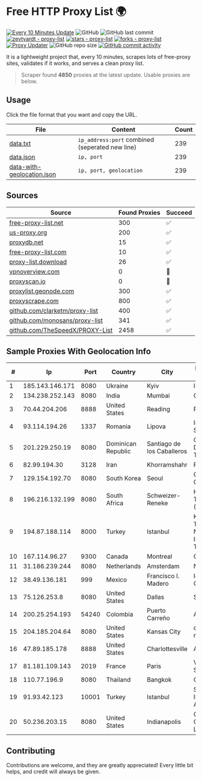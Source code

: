 
# Free HTTP Proxy List 🌍

[![Every 10 Minutes Update](https://github.com/mertguvencli/http-proxy-list/actions/workflows/main.yml/badge.svg?branch=main)](https://github.com/mertguvencli/http-proxy-list/actions/workflows/main.yml)
![GitHub](https://img.shields.io/github/license/mertguvencli/http-proxy-list)
![GitHub last commit](https://img.shields.io/github/last-commit/mertguvencli/http-proxy-list)
[![zevtyardt - proxy-list](https://img.shields.io/static/v1?label=zevtyardt&message=proxy-list&color=blue&logo=github)](https://github.com/zevtyardt/proxy-list "Go to GitHub repo")
[![stars - proxy-list](https://img.shields.io/github/stars/zevtyardt/proxy-list?style=social)](https://github.com/zevtyardt/proxy-list)
[![forks - proxy-list](https://img.shields.io/github/forks/zevtyardt/proxy-list?style=social)](https://github.com/zevtyardt/proxy-list)
[![Proxy Updater](https://github.com/zevtyardt/proxy-list/workflows/Proxy%20Updater/badge.svg)](https://github.com/zevtyardt/proxy-list/actions?query=workflow:"Proxy+Updater")
![GitHub repo size](https://img.shields.io/github/repo-size/zevtyardt/proxy-list)
[![GitHub commit activity](https://img.shields.io/github/commit-activity/m/zevtyardt/proxy-list?logo=commits)](https://github.com/zevtyardt/proxy-list/commits/main)

It is a lightweight project that, every 10 minutes, scrapes lots of free-proxy sites, validates if it works, and serves a clean proxy list.

> Scraper found **4850** proxies at the latest update. Usable proxies are below.

## Usage

Click the file format that you want and copy the URL.

|File|Content|Count|
|----|-------|-----|
|[data.txt](https://raw.githubusercontent.com/mertguvencli/http-proxy-list/main/proxy-list/data.txt)|`ip_address:port` combined (seperated new line)|239|
|[data.json](https://raw.githubusercontent.com/mertguvencli/http-proxy-list/main/proxy-list/data.json)|`ip, port`|239|
|[data-with-geolocation.json](https://raw.githubusercontent.com/mertguvencli/http-proxy-list/main/proxy-list/data-with-geolocation.json)|`ip, port, geolocation`|239|

## Sources

|Source|Found Proxies|Succeed|
|------|-------------|-------|
|[free-proxy-list.net](https://free-proxy-list.net)|300|✅|
|[us-proxy.org](https://www.us-proxy.org)|200|✅|
|[proxydb.net](http://proxydb.net)|15|✅|
|[free-proxy-list.com](https://free-proxy-list.com/?page=&port=&type%5B%5D=http&type%5B%5D=https&up_time=0&search=Search)|10|✅|
|[proxy-list.download](https://www.proxy-list.download/HTTP)|26|✅|
|[vpnoverview.com](https://vpnoverview.com/privacy/anonymous-browsing/free-proxy-servers)|0|🚫|
|[proxyscan.io](https://www.proxyscan.io)|0|🚫|
|[proxylist.geonode.com](https://proxylist.geonode.com/api/proxy-list?limit=300&page=1&sort_by=lastChecked&sort_type=desc&protocols=http,https)|300|✅|
|[proxyscrape.com](https://api.proxyscrape.com/v2/?request=displayproxies&protocol=http&timeout=10000&country=all&ssl=all&anonymity=all)|800|✅|
|[github.com/clarketm/proxy-list](https://raw.githubusercontent.com/clarketm/proxy-list/master/proxy-list-raw.txt)|400|✅|
|[github.com/monosans/proxy-list](https://raw.githubusercontent.com/monosans/proxy-list/main/proxies/http.txt)|341|✅|
|[github.com/TheSpeedX/PROXY-List](https://raw.githubusercontent.com/TheSpeedX/PROXY-List/master/http.txt)|2458|✅|


## Sample Proxies With Geolocation Info

|#|Ip|Port|Country|City|Internet Service Provider|
|-|--|----|-------|----|-------------------------|
|1|185.143.146.171|8080|Ukraine|Kyiv|ISP UTELS|
|2|134.238.252.143|8080|India|Mumbai|Google LLC|
|3|70.44.204.206|8888|United States|Reading|PenTeleData Inc.|
|4|93.114.194.26|1337|Romania|Lipova|Interkvm Host SRL|
|5|201.229.250.19|8080|Dominican Republic|Santiago de los Caballeros|Compañía Dominicana de Teléfonos S. A.|
|6|82.99.194.30|3128|Iran|Khorramshahr|ParsOnline Co.|
|7|129.154.192.70|8080|South Korea|Seoul|Oracle Corporation|
|8|196.216.132.199|8080|South Africa|Schweizer-Reneke|HERO TELECOMS (PTY) LTD|
|9|194.87.188.114|8000|Turkey|Istanbul|Kadir Huseyin Tezcan Nosspeed Internet Teknolojileri|
|10|167.114.96.27|9300|Canada|Montreal|OVH SAS|
|11|31.186.239.244|8080|Netherlands|Amsterdam|NetSkope Inc|
|12|38.49.136.181|999|Mexico|Francisco I. Madero|Ientc S De RL De CV|
|13|75.126.253.8|8080|United States|Dallas|SoftLayer|
|14|200.25.254.193|54240|Colombia|Puerto Carreño|Andinet ON Line|
|15|204.185.204.64|8080|United States|Kansas City|org-morenet.more.net|
|16|47.89.185.178|8888|United States|Charlottesville|Alibaba.com LLC|
|17|81.181.109.143|2019|France|Paris|Virtono Networks SRL|
|18|110.77.196.9|8080|Thailand|Bangkok|CAT-BB|
|19|91.93.42.123|10001|Turkey|Istanbul|Superonline Iletisim Hizmetleri A.S.|
|20|50.236.203.15|8080|United States|Indianapolis|Comcast Cable Communications, LLC|



## Contributing

Contributions are welcome, and they are greatly appreciated! Every
little bit helps, and credit will always be given.

